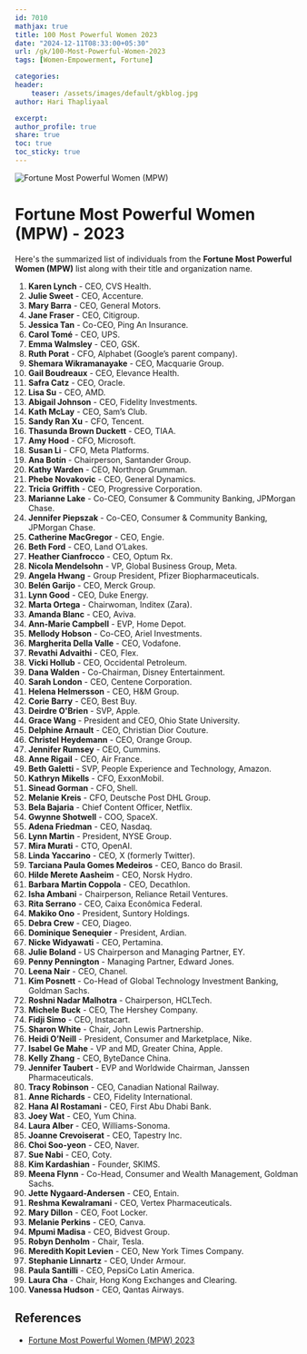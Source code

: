 ```yaml
---        
id: 7010    
mathjax: true        
title: 100 Most Powerful Women 2023
date: "2024-12-11T08:33:00+05:30"        
url: /gk/100-Most-Powerful-Women-2023        
tags: [Women-Empowerment, Fortune]        

categories:        
header:        
    teaser: /assets/images/default/gkblog.jpg        
author: Hari Thapliyaal        

excerpt:        
author_profile: true        
share: true        
toc: true  
toc_sticky: true    
---  
```


![Fortune Most Powerful Women (MPW)](/assets/images/default/gkblog.jpg) 
   
# **Fortune Most Powerful Women (MPW) - 2023** 

Here's the summarized list of individuals from the **Fortune Most Powerful Women (MPW)** list along with their title and organization name.

1. **Karen Lynch** - CEO, CVS Health.
2. **Julie Sweet** - CEO, Accenture.
3. **Mary Barra** - CEO, General Motors.
4. **Jane Fraser** - CEO, Citigroup.
5. **Jessica Tan** - Co-CEO, Ping An Insurance.
6. **Carol Tomé** - CEO, UPS.
7. **Emma Walmsley** - CEO, GSK.
8. **Ruth Porat** - CFO, Alphabet (Google’s parent company).
9. **Shemara Wikramanayake** - CEO, Macquarie Group.
10. **Gail Boudreaux** - CEO, Elevance Health.
11. **Safra Catz** - CEO, Oracle.
12. **Lisa Su** - CEO, AMD.
13. **Abigail Johnson** - CEO, Fidelity Investments.
14. **Kath McLay** - CEO, Sam’s Club.
15. **Sandy Ran Xu** - CFO, Tencent.
16. **Thasunda Brown Duckett** - CEO, TIAA.
17. **Amy Hood** - CFO, Microsoft.
18. **Susan Li** - CFO, Meta Platforms.
19. **Ana Botín** - Chairperson, Santander Group.
20. **Kathy Warden** - CEO, Northrop Grumman.
21. **Phebe Novakovic** - CEO, General Dynamics.
22. **Tricia Griffith** - CEO, Progressive Corporation.
23. **Marianne Lake** - Co-CEO, Consumer & Community Banking, JPMorgan Chase.
24. **Jennifer Piepszak** - Co-CEO, Consumer & Community Banking, JPMorgan Chase.
25. **Catherine MacGregor** - CEO, Engie.
26. **Beth Ford** - CEO, Land O’Lakes.
27. **Heather Cianfrocco** - CEO, Optum Rx.
28. **Nicola Mendelsohn** - VP, Global Business Group, Meta.
29. **Angela Hwang** - Group President, Pfizer Biopharmaceuticals.
30. **Belén Garijo** - CEO, Merck Group.
31. **Lynn Good** - CEO, Duke Energy.  
32. **Marta Ortega** - Chairwoman, Inditex (Zara).  
33. **Amanda Blanc** - CEO, Aviva.  
34. **Ann-Marie Campbell** - EVP, Home Depot.  
35. **Mellody Hobson** - Co-CEO, Ariel Investments.  
36. **Margherita Della Valle** - CEO, Vodafone.  
37. **Revathi Advaithi** - CEO, Flex.  
38. **Vicki Hollub** - CEO, Occidental Petroleum.  
39. **Dana Walden** - Co-Chairman, Disney Entertainment.  
40. **Sarah London** - CEO, Centene Corporation.  
41. **Helena Helmersson** - CEO, H&M Group.  
42. **Corie Barry** - CEO, Best Buy.  
43. **Deirdre O'Brien** - SVP, Apple.  
44. **Grace Wang** - President and CEO, Ohio State University.  
45. **Delphine Arnault** - CEO, Christian Dior Couture.  
46. **Christel Heydemann** - CEO, Orange Group.  
47. **Jennifer Rumsey** - CEO, Cummins.  
48. **Anne Rigail** - CEO, Air France.  
49. **Beth Galetti** - SVP, People Experience and Technology, Amazon.  
50. **Kathryn Mikells** - CFO, ExxonMobil.  
51. **Sinead Gorman** - CFO, Shell.  
52. **Melanie Kreis** - CFO, Deutsche Post DHL Group.  
53. **Bela Bajaria** - Chief Content Officer, Netflix.  
54. **Gwynne Shotwell** - COO, SpaceX.  
55. **Adena Friedman** - CEO, Nasdaq.  
56. **Lynn Martin** - President, NYSE Group.  
57. **Mira Murati** - CTO, OpenAI.  
58. **Linda Yaccarino** - CEO, X (formerly Twitter).  
59. **Tarciana Paula Gomes Medeiros** - CEO, Banco do Brasil.  
60. **Hilde Merete Aasheim** - CEO, Norsk Hydro.  
61. **Barbara Martin Coppola** - CEO, Decathlon.  
62. **Isha Ambani** - Chairperson, Reliance Retail Ventures.  
63. **Rita Serrano** - CEO, Caixa Econômica Federal.  
64. **Makiko Ono** - President, Suntory Holdings.  
65. **Debra Crew** - CEO, Diageo.  
66. **Dominique Senequier** - President, Ardian.  
67. **Nicke Widyawati** - CEO, Pertamina.  
68. **Julie Boland** - US Chairperson and Managing Partner, EY.  
69. **Penny Pennington** - Managing Partner, Edward Jones.  
70. **Leena Nair** - CEO, Chanel.  
71. **Kim Posnett** - Co-Head of Global Technology Investment Banking, Goldman Sachs.  
72. **Roshni Nadar Malhotra** - Chairperson, HCLTech.  
73. **Michele Buck** - CEO, The Hershey Company.  
74. **Fidji Simo** - CEO, Instacart.  
75. **Sharon White** - Chair, John Lewis Partnership.  
76. **Heidi O’Neill** - President, Consumer and Marketplace, Nike.  
77. **Isabel Ge Mahe** - VP and MD, Greater China, Apple.  
78. **Kelly Zhang** - CEO, ByteDance China.  
79. **Jennifer Taubert** - EVP and Worldwide Chairman, Janssen Pharmaceuticals.  
80. **Tracy Robinson** - CEO, Canadian National Railway.  
81. **Anne Richards** - CEO, Fidelity International.  
82. **Hana Al Rostamani** - CEO, First Abu Dhabi Bank.  
83. **Joey Wat** - CEO, Yum China.  
84. **Laura Alber** - CEO, Williams-Sonoma.  
85. **Joanne Crevoiserat** - CEO, Tapestry Inc.  
86. **Choi Soo-yeon** - CEO, Naver.  
87. **Sue Nabi** - CEO, Coty.  
88. **Kim Kardashian** - Founder, SKIMS.  
89. **Meena Flynn** - Co-Head, Consumer and Wealth Management, Goldman Sachs.  
90. **Jette Nygaard-Andersen** - CEO, Entain.  
91. **Reshma Kewalramani** - CEO, Vertex Pharmaceuticals.  
92. **Mary Dillon** - CEO, Foot Locker.  
93. **Melanie Perkins** - CEO, Canva.  
94. **Mpumi Madisa** - CEO, Bidvest Group.  
95. **Robyn Denholm** - Chair, Tesla.  
96. **Meredith Kopit Levien** - CEO, New York Times Company.  
97. **Stephanie Linnartz** - CEO, Under Armour.  
98. **Paula Santilli** - CEO, PepsiCo Latin America.  
99. **Laura Cha** - Chair, Hong Kong Exchanges and Clearing.  
100. **Vanessa Hudson** - CEO, Qantas Airways.

## References
- [Fortune Most Powerful Women (MPW) 2023](https://fortune.com/ranking/most-powerful-women/2023)   
